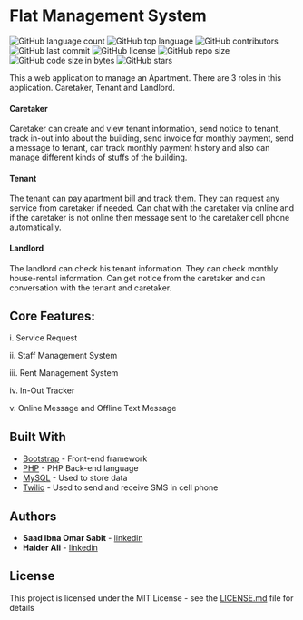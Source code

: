 # Flat Management System
<!--- See https://shields.io for others or to customize this set of shields.  --->
![GitHub language count](https://img.shields.io/github/languages/count/ssabit/flat-management-system?style=flat-square)
![GitHub top language](https://img.shields.io/github/languages/top/ssabit/flat-management-system?style=flat-square)
![GitHub contributors](https://img.shields.io/github/contributors/ssabit/flat-management-system?style=flat-square)
![GitHub last commit](https://img.shields.io/github/last-commit/ssabit/flat-management-system?color=red&style=flat-square)
![GitHub license](https://img.shields.io/github/license/ssabit/flat-management-system?style=flat-square)
![GitHub repo size](https://img.shields.io/github/repo-size/ssabit/flat-management-system?style=flat-square)
![GitHub code size in bytes](https://img.shields.io/github/languages/code-size/ssabit/flat-management-system?style=flat-square)
![GitHub stars](https://img.shields.io/github/stars/ssabit/flat-management-system?style=flat-square)

This a web application to manage an Apartment. There are 3 roles in this application. Caretaker, Tenant and Landlord.

#### Caretaker
Caretaker can create and view tenant information, send notice to tenant, track in-out info about the building, send invoice for monthly payment, send a message to tenant, can track monthly payment history and also can manage different kinds of stuffs of the building. 

#### Tenant
The tenant can pay apartment bill and track them. They can request any service from caretaker if needed. Can chat with the caretaker via online and if the caretaker is not online then message sent to the caretaker cell phone automatically.

#### Landlord
The landlord can check his tenant information. They can check monthly house-rental information. Can get notice from the caretaker and can conversation with the tenant and caretaker.

## Core Features:

i. Service Request

ii. Staff Management System

iii. Rent Management System

iv. In-Out Tracker

v. Online Message and Offline Text Message

## Built With

* [Bootstrap](https://getbootstrap.com/) - Front-end framework
* [PHP](https://www.php.net/) - PHP Back-end language
* [MySQL](https://www.mysql.com/) - Used to store data
* [Twilio](https://www.twilio.com/docs/api) - Used to  send and receive SMS in cell phone 



## Authors

* **Saad Ibna Omar Sabit** - [linkedin](https://www.linkedin.com/in/sabit/)
* **Haider Ali** - [linkedin](https://www.linkedin.com/in/haideralibd/)

## License

This project is licensed under the MIT License - see the [LICENSE.md](LICENSE) file for details
